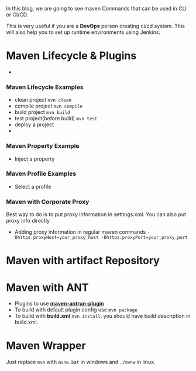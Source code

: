In this blog, we are going to see maven Commands that can be used in CLI or CI/CD.

This is very useful if you are a **DevOps** person creating ci/cd system. This will also help you to set up runtime environments using Jenkins.

# Maven Lifecycle & Plugins 
- 

### Maven Lifecycle Examples 
- clean project ```mvn clean```
- compile project ```mvn compile```
- build project ```mvn build```
- test project(before build) ```mvn test```
- deploy a project 
- 
### Maven Property Example 

- Inject a property 

### Maven Profile Examples 

- Select a profile 

### Maven with Corporate Proxy 
Best way to do is to put proxy information in settings.xml. You can also put proxy info directly 

- Adding proxy information in regular maven commands ```-Dhttps.proxyHost=your_proxy_host -Dhttps.proxyPort=your_proxy_port```

# Maven with artifact Repository  

# Maven with ANT 
- Plugins to use [**maven-antrun-plugin**](https://mvnrepository.com/artifact/org.apache.maven.plugins/maven-antrun-plugin) 
- To build with default plugin config use ```mvn package```
- To build with **build.xml** ```mvn install```. you should have build description in build.xml. 

# Maven Wrapper 

Just replace ```mvn``` with ```mvnw.bat``` in windows and ```./mvnw``` in linux. 